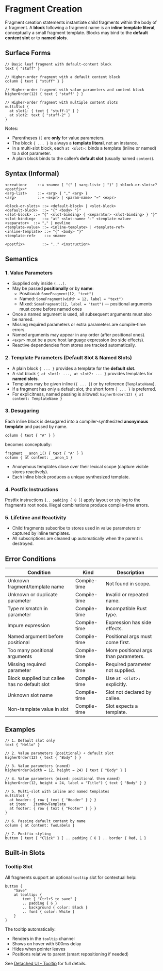 # Fragment Creation

Fragment creation statements instantiate child fragments within the body of a fragment.
A **block** following a fragment name is an **inline template literal**, conceptually a small fragment template.
Blocks may bind to the **default content slot** or to **named slots**.

## Surface Forms

```frel
// Basic leaf fragment with default-content block
text { "stuff" }

// Higher-order fragment with a default content block
column { text { "stuff" } }

// Higher-order fragment with value parameters and content block
higherOrder(12) { text { "stuff" } }

// Higher-order fragment with multiple content slots
multiSlot {
  at slot1: { text { "stuff-1" } }
  at slot2: text { "stuff-2" }
}
```

Notes:

* Parentheses `()` are **only** for value parameters.
* The block `{ ... }` is always a **template literal**, not an instance.
* In a multi-slot block, each `at <slot>:` binds a template (inline or named) to a slot parameter.
* A plain block binds to the callee’s **default slot** (usually named `content`).

## Syntax (Informal)

```text
<creation>     ::= <name> [ "(" [ <arg-list> ] ")" ] <block-or-slots>? <postfix>*
<arg-list>     ::= <arg> { "," <arg> }
<arg>          ::= <expr> | <param-name> "=" <expr>

<block-or-slots> ::= <default-block> | <slot-block>
<default-block>  ::= "{" <body> "}"
<slot-block> ::= "{" <slot-binding> { <separator> <slot-binding> } "}"
<slot-binding>   ::= "at" <slot-name> ":" <template-value>
<separator>  ::= "," | newline
<template-value> ::= <inline-template> | <template-ref>
<inline-template> ::= "{" <body> "}"
<template-ref>    ::= <name>

<postfix>        ::= ".." <instruction>
```

## Semantics

### 1. Value Parameters

* Supplied only inside `(...)`.
* May be passed **positionally** or by **name**:
  - Positional: `SomeFragment(12, "text")`
  - Named: `SomeFragment(width = 12, label = "text")`
  - Mixed: `SomeFragment(12, label = "text")` — positional arguments must come before named ones
* Once a named argument is used, all subsequent arguments must also be named.
* Missing required parameters or extra parameters are compile-time errors.
* Named arguments may appear in any order (after positional ones).
* `<expr>` must be a pure host language expression (no side effects).
* Reactive dependencies from stores are tracked automatically.

### 2. Template Parameters (Default Slot & Named Slots)

* A plain block `{ ... }` provides a template for the **default slot**.
* A slot block `{ at slot1: ..., at slot2: ... }` provides templates for **named slots**.
* Templates may be given inline (`{ ... }`) or by reference (`TemplateName`).
* If a fragment has only a default slot, the short form `{ ... }` is preferred.
* For explicitness, named passing is allowed:
  `higherOrder(12) { at content: TemplateName }`

### 3. Desugaring

Each inline block is desugared into a compiler-synthesized **anonymous template** and passed by name.

```frel
column { text { "A" } }
```

becomes conceptually:

```frel
fragment __anon_1() { text { "A" } }
column { at content: __anon_1 }
```

* Anonymous templates close over their lexical scope (capture visible stores reactively).
* Each inline block produces a unique synthesized template.

### 4. Postfix Instructions

Postfix instructions (`.. padding { 8 }`) apply layout or styling to the fragment’s root node.
Illegal combinations produce compile-time errors.

### 5. Lifetime and Reactivity

* Child fragments subscribe to stores used in value parameters or captured by inline templates.
* All subscriptions are cleaned up automatically when the parent is destroyed.

## Error Conditions

| Condition                                     | Kind         | Description                           |
|-----------------------------------------------|--------------|---------------------------------------|
| Unknown fragment/template name                | Compile-time | Not found in scope.                   |
| Unknown or duplicate parameter                | Compile-time | Invalid or repeated name.             |
| Type mismatch in parameter                    | Compile-time | Incompatible Rust type.               |
| Impure expression                             | Compile-time | Expression has side effects.          |
| Named argument before positional              | Compile-time | Positional args must come first.      |
| Too many positional arguments                 | Compile-time | More positional args than parameters. |
| Missing required parameter                    | Compile-time | Required parameter not supplied.      |
| Block supplied but callee has no default slot | Compile-time | Use `at <slot>:` explicitly.          |
| Unknown slot name                             | Compile-time | Slot not declared by callee.          |
| Non-template value in slot                    | Compile-time | Slot expects a template.              |

## Examples

```frel
// 1. Default slot only
text { "Hello" }

// 2. Value parameters (positional) + default slot
higherOrder(12) { text { "Body" } }

// 3. Value parameters (named)
higherOrder(width = 12, height = 24) { text { "Body" } }

// 4. Value parameters (mixed: positional then named)
higherOrder(12, height = 24, label = "Title") { text { "Body" } }

// 5. Multi-slot with inline and named templates
multiSlot {
  at header: { row { text { "Header" } } }
  at item:   ItemRowTemplate
  at footer: { row { text { "Footer" } } }
}

// 6. Passing default content by name
column { at content: TwoLabels }

// 7. Postfix styling
button { text { "Click" } } .. padding { 8 } .. border { Red, 1 }
```

## Built-in Slots

### Tooltip Slot

All fragments support an optional `tooltip` slot for contextual help:

```frel
button {
    "Save"
    at tooltip: {
        text { "Ctrl+S to save" }
        .. padding { 6 }
        .. background { color: Black }
        .. font { color: White }
    }
}
```

The tooltip automatically:
- Renders in the `tooltip` channel
- Shows on hover with 500ms delay
- Hides when pointer leaves
- Positions relative to parent (smart repositioning if needed)

See [Detached UI - Tooltip](50_detached_ui.md#tooltip) for full details.